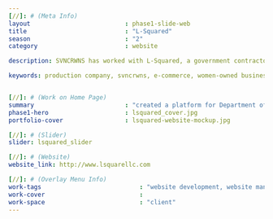 ```yaml
---
[//]: # (Meta Info)
layout                          : phase1-slide-web
title 					        : "L-Squared"
season				            : "2"
category						: website

description: SVNCRWNS has worked with L-Squared, a government contractor serving clients in Boulder, Colorado, creating a website to meet their marketing goals.

keywords: production company, svncrwns, e-commerce, women-owned businesses, creative team, consulting, business operations, launch my brand, manage my brand, photography, videography, special projects


[//]: # (Work on Home Page)
summary                         : "created a platform for Department of Commerce Contractor, L-Squared to share their services and portfolio of work"
phase1-hero                     : lsquared_cover.jpg
portfolio-cover					: lsquared-website-mockup.jpg

[//]: # (Slider)
slider: lsquared_slider

[//]: # (Website)
website_link: http://www.lsquarellc.com

[//]: # (Overlay Menu Info)
work-tags 							: "website development, website management"
work-cover							:
work-space 							: "client"
---
```

